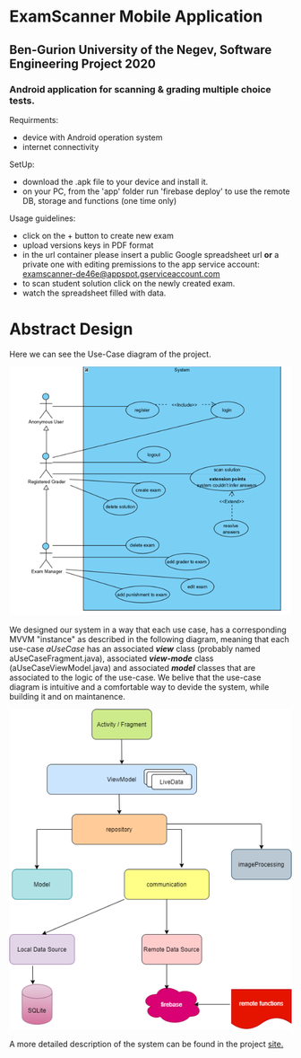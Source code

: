 # ExamScanner Mobile Application
## Ben-Gurion University of the Negev, Software Engineering Project 2020
### Android application for scanning & grading multiple choice tests.

Requirments:
- device with Android operation system
- internet connectivity

SetUp:
- download the .apk file to your device and install it.
- on your PC, from the 'app' folder run 'firebase deploy' to use the remote DB, storage and functions (one time only)

Usage guidelines:
- click on the + button to create new exam
- upload versions keys in PDF format
- in the url container please insert a public Google spreadsheet url **or** 
  a private one with editing premissions to the app service account: examscanner-de46e@appspot.gserviceaccount.com
- to scan student solution click on the newly created exam.
- watch the spreadsheet filled with data.

# Abstract Design
Here we can see the Use-Case diagram of the project.

![Image of Yaktocat](https://github.com/rotba/ExamScanner/blob/master/usecase.png)

We designed our system in a way that each use case, has a corresponding MVVM "instance" as described in the following diagram, meaning that each use-case *aUseCase* has an associated ***view*** class (probably named aUseCaseFragment.java), associated ***view-mode*** class (aUseCaseViewModel.java) and associated ***model*** classes that are associated to the logic of the use-case. We belive that the use-case diagram is intuitive and a comfortable way to devide the system, while building it and on maintanence.

![Image of Yaktocat](https://github.com/rotba/ExamScanner/blob/master/design.png)

A more detailed description of the system can be found in the project [site.](https://rotemb271.wixsite.com/examscanner)

